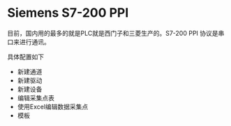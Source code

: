 # Siemens S7-200 PPI

目前，国内用的最多的就是PLC就是西门子和三菱生产的。S7-200 PPI 协议是串口来进行通讯。

具体配置如下

- 新建通道
- 新建驱动
- 新建设备
- 编辑采集点表
- 使用Excel编辑数据采集点
- 模板